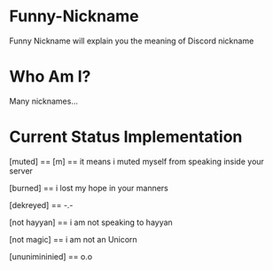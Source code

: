 # Funny-Nickname
Funny Nickname will explain you the meaning of Discord nickname

# Who Am I?
Many nicknames...

# Current Status Implementation

[muted] == [m] == it means i muted myself from speaking inside your server

[burned] == i lost my hope in your manners

[dekreyed] == -.-

[not hayyan] == i am not speaking to hayyan

[not magic] == i am not an Unicorn

[ununimininied] == o.o



